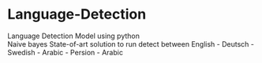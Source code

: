 # Language-Detection
Language Detection Model using python<br>
Naive bayes State-of-art solution to run detect between English - Deutsch - Swedish - Arabic - Persion - Arabic
